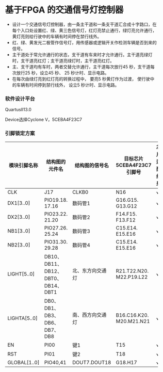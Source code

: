 # **基于FPGA 的交通信号灯控制器**
- 设计一个交通信号灯控制器，由一条主干道和一条支干道汇合成十字路口，在每个入口处设置红、绿、黄三色信号灯，红灯亮禁止通行，绿灯亮允许通行，黄灯亮则给行驶中的车辆有时间停在禁行线外。
- 红、绿、黄发光二极管作信号灯，用传感器或逻辑开关作检测车辆是否到来的信号。
- 主干道处于常允许通行的状态，支干道有车来时才允许通行。主干道亮绿灯时，支干道亮红灯；支干道亮绿灯时，主干道亮红灯。
- 主、支干道均有车时，两者交替允许通行，主干道每次放行45 秒，支干道每次放行25 秒，设立45 秒、 25 秒计时、显示电路。
- 在每次由绿灯亮到红灯亮的转换过程中， 要亮5 秒黄灯作为过渡， 使行驶中的车辆有时间停到禁行线外， 设立5 秒计时、显示电路。

### 软件设计平台

QuartusⅡ13.0

Device选择Cyclone V，5CEBA4F23C7

### 引脚锁定方案

| 模块引脚名称 | 结构图的元件名                     | 结构图的信号名   | 目标芯片5CEBA4F23C7  引脚号 | 芯片适配结果 |
| ------------ | ---------------------------------- | ---------------- | --------------------------- | ------------ |
| CLK          | J17                                | CLKB0            | N16                         | √            |
| DX1[3..0]    | PIO19.18.  17.16                   | 数码管1          | G16.G15.  G13.G12           | √            |
| DX2[3..0]    | PIO23.22.  21.20                   | 数码管2          | F14.F15.  F13.F12           | √            |
| NB1[3..0]    | PIO27.26.  25.24                   | 数码管3          | C15.E14.  E15.E16           | √            |
| NB2[3..0]    | PIO31.30.  29.28                   | 数码管4          | C15.E14.  E15.E16           | √            |
| LIGHT[5..0]  | DB10、DB11、DB12、DBT0、DB14、DBT1 | 北、东方向交通灯 | R21.T22.N20.  M22.P19.L22   | √            |
| LIGHTA[5..0] | DB0、DB1、DB3、DB6、DB7、DB8       | 南、西方向交通灯 | B16.C16.K20.  M20.M21.N21   | √            |
| EN           | PI00                               | 键1              | T15                         | √            |
| RST          | PI01                               | 键2              | T18                         | √            |
| GLOBAL[1..0] | PIO40,41                           | DOUT7.DOUT18     | G18.H17                     | √            |


